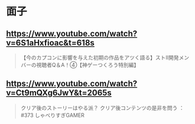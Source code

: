 # 面子

## https://www.youtube.com/watch?v=6S1aHxfioac&t=618s

> 【今のカプコンに影響を与えた初期の作品をアツく語る】ストⅡ開発メンバーの視聴者Q＆A！④【神ゲーつくろう特別編】 

## https://www.youtube.com/watch?v=Ct9mQXg6JwY&t=2065s

> クリア後のストーリーはやる派？ クリア後コンテンツの是非を問う ：#373 しゃべりすぎGAMER 
